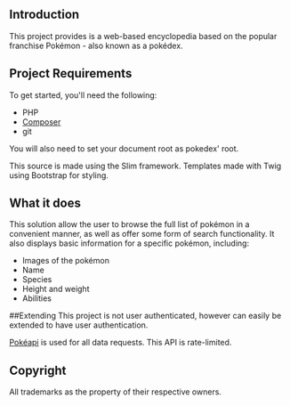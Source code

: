 ## Introduction
This project provides is a web-based encyclopedia based on the popular franchise Pokémon - also known as 
a pokédex.

## Project Requirements
To get started, you'll need the following:

 - PHP
 - [Composer](https://getcomposer.org/)
 - git
 
 You will also need to set your document root as pokedex' root. 
 
 This source is made using the Slim framework. Templates made with Twig using Bootstrap for styling. 
 

## What it does
This solution allow the user to browse the full list of 
pokémon in a convenient manner, as well as offer some form of search 
functionality. It also displays basic information for a 
specific pokémon, including:

 - Images of the pokémon
 - Name
 - Species
 - Height and weight
 - Abilities

##Extending
This project is not user authenticated, however can easily be extended to have user authentication.
 
[Pokéapi](https://pokeapi.co/) is used for all data requests. This API is rate-limited.

## Copyright
All trademarks as the property of their respective owners.

